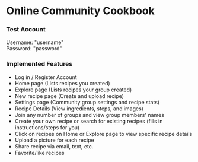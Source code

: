 # Online Community Cookbook

### Test Account

Username: "username" \
Password: "password"

### Implemented Features
- Log in / Register Account
- Home page (Lists recipes you created)
- Explore page (Lists recipes your group created)
- New recipe page (Create and upload recipe)
- Settings page (Community group settings and recipe stats)
- Recipe Details (View ingredients, steps, and images)
- Join any number of groups and view group members' names
- Create your own recipe or search for existing recipes (fills in instructions/steps for you)
- Click on recipes on Home or Explore page to view specific recipe details
- Upload a picture for each recipe
- Share recipe via email, text, etc.
- Favorite/like recipes

